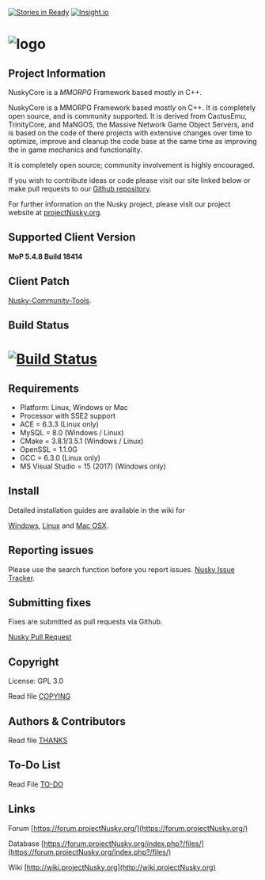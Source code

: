 [![Stories in Ready](https://badge.waffle.io/ProjectNusky/Nusky.548.png?label=ready&title=Ready)](https://waffle.io/ProjectNusky/Nusky.548) [![Insight.io](https://insight.io/repoBadge/github.com/ProjectNusky/Nusky.548)](https://insight.io/github.com/ProjectNusky/Nusky.548)

# ![logo](https://abload.de/img/15_14_Nusky_logoqyj68.png)

## Project Information
NuskyCore is a *MMORPG* Framework based mostly in C++.

NuskyCore is a MMORPG Framework based mostly on C++. It is completely 
open source, and is community supported. It is derived
from CactusEmu, TrinityCore, and MaNGOS, the Massive Network Game Object Servers, 
and is based on the code of there projects with extensive changes over time to optimize, 
improve and cleanup the code base at the same time as improving the in game mechanics
and functionality.

It is completely open source; community involvement is highly encouraged.

If you wish to contribute ideas or code please visit our site linked below or
make pull requests to our 
[Github repository](https://github.com/ProjectNusky/Nusky.548).

For further information on the Nusky project, please visit our project website at 
[projectNusky.org](http://www.projectNusky.org).

## Supported Client Version
**MoP 5.4.8 Build 18414**

## Client Patch
[Nusky-Community-Tools](https://github.com/ProjectNusky/Nusky-Community-Tools).

## Build Status
# [![Build Status](https://travis-ci.org/ProjectNusky/Nusky.548.png)](https://travis-ci.org/ProjectNusky/Nusky.548)

## Requirements
+ Platform: Linux, Windows or Mac
+ Processor with SSE2 support
+ ACE = 6.3.3  (Linux only)
+ MySQL = 8.0 (Windows / Linux)
+ CMake = 3.8.1/3.5.1 (Windows / Linux)
+ OpenSSL = 1.1.0G
+ GCC = 6.3.0 (Linux only)
+ MS Visual Studio = 15 (2017) (Windows only)

## Install
Detailed installation guides are available in the wiki for

[Windows](http://wiki.projectNusky.org/index.php?title=Installation_Windows),
[Linux](http://wiki.projectNusky.org/index.php?title=Installation_Linux) and
[Mac OSX](http://wiki.projectNusky.org/index.php?title=Installation_Mac_OS_X).


## Reporting issues
Please use the search function before you report issues.
[Nusky Issue Tracker](https://github.com/ProjectNusky/Nusky.548/issues).

## Submitting fixes
Fixes are submitted as pull requests via Github.

[Nusky Pull Request](https://github.com/ProjectNusky/Nusky.548/pulls)

## Copyright
License: GPL 3.0

Read file [COPYING](COPYING.md)

## Authors &amp; Contributors
Read file [THANKS](THANKS.md)

## To-Do List
Read File [TO-DO](TODO.md)

## Links
Forum [https://forum.projectNusky.org/](https://forum.projectNusky.org/)

Database [https://forum.projectNusky.org/index.php?/files/](https://forum.projectNusky.org/index.php?/files/)

Wiki [http://wiki.projectNusky.org](http://wiki.projectNusky.org)
